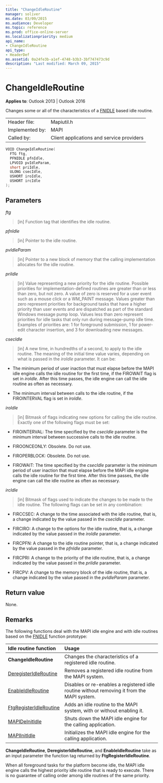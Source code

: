 ```yaml
---
title: "ChangeIdleRoutine"
manager: soliver
ms.date: 03/09/2015
ms.audience: Developer
ms.topic: reference
ms.prod: office-online-server
ms.localizationpriority: medium
api_name:
- ChangeIdleRoutine
api_type:
- HeaderDef
ms.assetid: 0a24fe3b-a1ef-4748-b3b3-3bf747473c9d
description: "Last modified: March 09, 2015"
---
```


# ChangeIdleRoutine

**Applies to**: Outlook 2013 | Outlook 2016 
  
Changes some or all of the characteristics of a [FNIDLE](fnidle.md) based idle routine. 
  
|||
|:-----|:-----|
|Header file:  <br/> |Mapiutil.h  <br/> |
|Implemented by:  <br/> |MAPI  <br/> |
|Called by:  <br/> |Client applications and service providers  <br/> |
   
```cpp
VOID ChangeIdleRoutine(
  FTG ftg,
  PFNIDLE pfnIdle,
  LPVOID pvIdleParam,
  short priIdle,
  ULONG csecIdle,
  USHORT iroIdle,
  USHORT ircIdle
);
```

## Parameters

_ftg_
  
> [in] Function tag that identifies the idle routine. 
    
_pfnIdle_
  
> [in] Pointer to the idle routine. 
    
_pvIdleParam_
  
> [in] Pointer to a new block of memory that the calling implementation allocates for the idle routine. 
    
_priIdle_
  
> [in] Value representing a new priority for the idle routine. Possible priorities for implementation-defined routines are greater than or less than zero, but not zero. A value of zero is reserved for a user event such as a mouse click or a WM_PAINT message. Values greater than zero represent priorities for background tasks that have a higher priority than user events and are dispatched as part of the standard Windows message pump loop. Values less than zero represent priorities for idle tasks that only run during message-pump idle time. Examples of priorities are: 1 for foreground submission, 1 for power-edit character insertion, and 3 for downloading new messages.
    
_csecIdle_
  
> [in] A new time, in hundredths of a second, to apply to the idle routine. The meaning of the initial time value varies, depending on what is passed in the _iroIdle_ parameter. It can be: 
    
  - The minimum period of user inaction that must elapse before the MAPI idle engine calls the idle routine for the first time, if the FIROWAIT flag is set in  _iroIdle_. After this time passes, the idle engine can call the idle routine as often as necessary. 
    
  - The minimum interval between calls to the idle routine, if the FIROINTERVAL flag is set in  _iroIdle_. 
    
_iroIdle_
  
> [in] Bitmask of flags indicating new options for calling the idle routine. Exactly one of the following flags must be set:
    
  - FIROINTERVAL: The time specified by the  _csecIdle_ parameter is the minimum interval between successive calls to the idle routine. 
      
  - FIROONCEONLY: Obsolete. Do not use. 
      
  - FIROPERBLOCK: Obsolete. Do not use. 
      
  - FIROWAIT: The time specified by the  _csecIdle_ parameter is the minimum period of user inaction that must elapse before the MAPI idle engine calls the idle routine for the first time. After this time passes, the idle engine can call the idle routine as often as necessary. 
    
_ircIdle_
  
> [in] Bitmask of flags used to indicate the changes to be made to the idle routine. The following flags can be set in any combination:
    
  - FIRCCSEC: A change to the time associated with the idle routine, that is, a change indicated by the value passed in the _csecIdle_ parameter. 
      
  - FIRCIRO: A change to the options for the idle routine, that is, a change indicated by the value passed in the _iroIdle_ parameter. 
      
  - FIRCPFN: A change to the idle routine pointer, that is, a change indicated by the value passed in the _pfnIdle_ parameter. 
      
  - FIRCPRI: A change to the priority of the idle routine, that is, a change indicated by the value passed in the _priIdle_ parameter. 
      
  - FIRCPV: A change to the memory block of the idle routine, that is, a change indicated by the value passed in the _pvIdleParam_ parameter. 
    
## Return value

None.
  
## Remarks

The following functions deal with the MAPI idle engine and with idle routines based on the [FNIDLE](fnidle.md) function prototype: 
  
|**Idle routine function**|**Usage**|
|:-----|:-----|
|**ChangeIdleRoutine** <br/> |Changes the characteristics of a registered idle routine. |
|[DeregisterIdleRoutine](deregisteridleroutine.md) <br/> |Removes a registered idle routine from the MAPI system. |
|[EnableIdleRoutine](enableidleroutine.md) <br/> |Disables or re-enables a registered idle routine without removing it from the MAPI system. |
|[FtgRegisterIdleRoutine](ftgregisteridleroutine.md) <br/> |Adds an idle routine to the MAPI system, with or without enabling it. |
|[MAPIDeInitIdle](mapideinitidle.md) <br/> |Shuts down the MAPI idle engine for the calling application. |
|[MAPIInitIdle](mapiinitidle.md) <br/> |Initializes the MAPI idle engine for the calling application. |
   
**ChangeIdleRoutine**, **DeregisterIdleRoutine**, and **EnableIdleRoutine** take as an input parameter the function tag returned by **FtgRegisterIdleRoutine**. 
  
When all foreground tasks for the platform become idle, the MAPI idle engine calls the highest priority idle routine that is ready to execute. There is no guarantee of calling order among idle routines of the same priority. 
  

